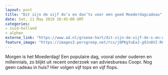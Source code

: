 ```yaml
---
layout: post
title: "Dit zijn de vijf do’s en don’ts voor een goed Moederdagcadeau"
date: Sat, 11 May 2019 10:45:00 GMT
categories: 
- zuid-holland 
- alphen 
externe_link: "https://www.ad.nl/groene-hart/dit-zijn-de-vijf-do-s-en-don-ts-voor-een-goed-moederdagcadeau~ac9c1c28/"
feature_image: "https://images3.persgroep.net/rcs/j0PKgYuEaJ-g9Jn8VI-R0GUnPPM/diocontent/147688363/_fitwidth/400/?appId=21791a8992982cd8da851550a453bd7f&quality=0.7"
---
```


Morgen is het Moederdag! Een populaire dag, vooral onder ouderen en millennials, zo blijkt uit recent onderzoek van adviesbureau Coopr. Nog geen cadeau in huis? Hier volgen vijf tops en vijf flops.
